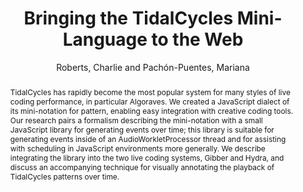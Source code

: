 ---
title: "Bringing the TidalCycles Mini-Language to the Web"
abstract: "TidalCycles has rapidly become the most popular system for many styles of live coding performance, in particular Algoraves. We created a JavaScript dialect of its mini-notation for pattern, enabling easy integration with creative coding tools. Our research pairs a formalism describing the mini-notation with a small JavaScript library for generating events over time; this library is suitable for generating events inside of an AudioWorkletProcessor thread and for assisting with scheduling in JavaScript environments more generally. We describe integrating the library into the two live coding systems, Gibber and Hydra, and discuss an accompanying technique for visually annotating the playback of TidalCycles patterns over time."
address: "Trondheim, Norway"
booktitle: "Proceedings of the International Web Audio Conference"
editor: "Xambó, Anna and Martín, Sara R. and Roma, Gerard"
month: "December"
publisher: "NTNU"
series: "WAC '19"
pages: "98--102"
ID: "49"
author: "Roberts, Charlie and Pachón-Puentes, Mariana"
webAuthor: "Charlie Roberts, Mariana Pachón-Puentes"
track: "Paper"
year: "2019"
tags: year2019
media: https://youtu.be/FIptSmvA4Vo
pdflink: "/_data/papers/pdf/2019/2019_49.pdf"
ISSN: "2663-5844"
---